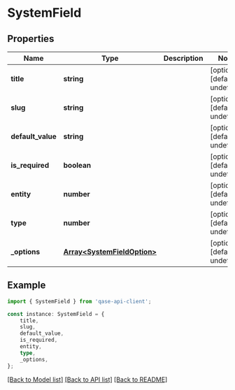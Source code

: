 # SystemField


## Properties

Name | Type | Description | Notes
------------ | ------------- | ------------- | -------------
**title** | **string** |  | [optional] [default to undefined]
**slug** | **string** |  | [optional] [default to undefined]
**default_value** | **string** |  | [optional] [default to undefined]
**is_required** | **boolean** |  | [optional] [default to undefined]
**entity** | **number** |  | [optional] [default to undefined]
**type** | **number** |  | [optional] [default to undefined]
**_options** | [**Array&lt;SystemFieldOption&gt;**](SystemFieldOption.md) |  | [optional] [default to undefined]

## Example

```typescript
import { SystemField } from 'qase-api-client';

const instance: SystemField = {
    title,
    slug,
    default_value,
    is_required,
    entity,
    type,
    _options,
};
```

[[Back to Model list]](../README.md#documentation-for-models) [[Back to API list]](../README.md#documentation-for-api-endpoints) [[Back to README]](../README.md)
